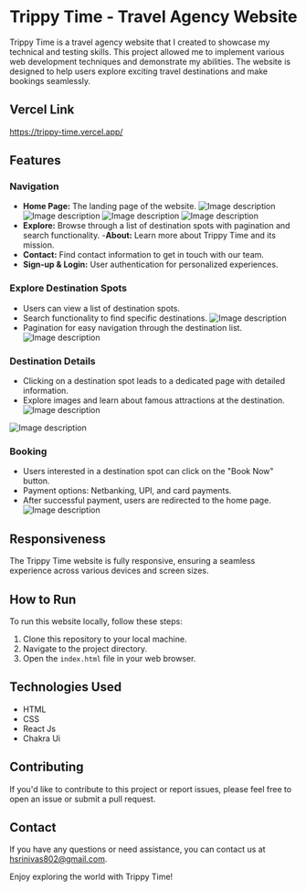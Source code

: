 
# Trippy Time - Travel Agency Website

Trippy Time is a travel agency website that I created to showcase my technical and testing skills. This project allowed me to implement various web development techniques and demonstrate my abilities. The website is designed to help users explore exciting travel destinations and make bookings seamlessly.

## Vercel Link 
https://trippy-time.vercel.app/
## Features

### Navigation

- **Home Page:** The landing page of the website.
![Image description](https://dev-to-uploads.s3.amazonaws.com/uploads/articles/g1rws6fm6cb7xk6yf8gj.png)
![Image description](https://dev-to-uploads.s3.amazonaws.com/uploads/articles/j8my2s97ogu3rvy4hnrz.png)
![Image description](https://dev-to-uploads.s3.amazonaws.com/uploads/articles/52kubc2v4efbh78g7jt7.png)
![Image description](https://dev-to-uploads.s3.amazonaws.com/uploads/articles/gv9rur15gtwjwuw3vjdb.png)
- **Explore:** Browse through a list of destination spots with pagination and search functionality.
-**About:** Learn more about Trippy Time and its mission.
- **Contact:** Find contact information to get in touch with our team.
- **Sign-up & Login:** User authentication for personalized experiences.

### Explore Destination Spots

- Users can view a list of destination spots.
- Search functionality to find specific destinations.
![Image description](https://dev-to-uploads.s3.amazonaws.com/uploads/articles/m9s0vbe8jwj4yozfomlu.png)
- Pagination for easy navigation through the destination list.
![Image description](https://dev-to-uploads.s3.amazonaws.com/uploads/articles/2jeirjahxackmihwfr98.png)

### Destination Details

- Clicking on a destination spot leads to a dedicated page with detailed information.
- Explore images and learn about famous attractions at the destination.
![Image description](https://dev-to-uploads.s3.amazonaws.com/uploads/articles/2cq1jczv4rhpt4v0rrv3.png)

![Image description](https://dev-to-uploads.s3.amazonaws.com/uploads/articles/ihdy5k6zoelpy3g6utol.png)

### Booking

- Users interested in a destination spot can click on the "Book Now" button.
- Payment options: Netbanking, UPI, and card payments.
- After successful payment, users are redirected to the home page.
![Image description](https://dev-to-uploads.s3.amazonaws.com/uploads/articles/jdvlh5bjf2inmzlpqmsh.png)

## Responsiveness

The Trippy Time website is fully responsive, ensuring a seamless experience across various devices and screen sizes.

## How to Run

To run this website locally, follow these steps:

1. Clone this repository to your local machine.
2. Navigate to the project directory.
3. Open the `index.html` file in your web browser.

## Technologies Used

- HTML
- CSS
- React Js
- Chakra Ui

## Contributing

If you'd like to contribute to this project or report issues, please feel free to open an issue or submit a pull request.

## Contact

If you have any questions or need assistance, you can contact us at [hsrinivas802@gmail.com](mailto:hsrinivas802@gmail.com).

Enjoy exploring the world with Trippy Time!




